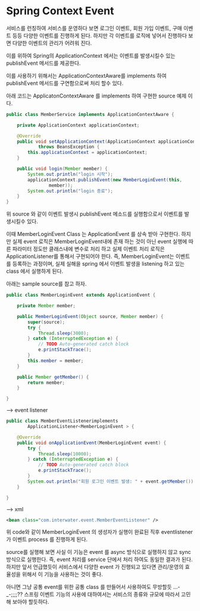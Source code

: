 
# Spring Context Event #
서비스를 런칭하여 서비스를 운영하다 보면 로그인 이벤트, 회원 가입 이벤트, 구매 이벤트 등등 다양한 이벤트를 진행하게 된다.
하지만 각 이벤트를 로직에 넣어서 진행하다 보면 다양한 이벤트의 관리가 어려워 진다.

이를 위하여 Spring의 ApplicationContext 에서는 이벤트를 발생시킬수 있는 publishEvent 메서드를 제공한다. 

이를 사용하기 위해서는 ApplicationContextAware를 implements 하여 publishEvent 메서드를 구연함으로써 처리 할수 있다.

아래 코드는 ApplicatonContextAware 를 implements 하여 구현한 source 예제 이다.

```java
public class MemberService implements ApplicationContextAware {

	private ApplicationContext applicationContext;

	@Override
	public void setApplicationContext(ApplicationContext applicationContext)
			throws BeansException {
		this.applicationContext = applicationContext;
	}

	public void login(Member member) {
		System.out.println("login 시작");
		applicationContext.publishEvent(new MemberLoginEvent(this,
				member));
		System.out.println("login 종료");
	}
}
```

위 source 와 같이 이벤트 발생시 publishEvent 메소드를 실행함으로서 이벤트를 발생시킬수 있다.

이때 MemberLoginEvent Class 는 ApplicationEvent 를 상속 받아 구현한다.
하지만 실제 event 로직은 MemberLoginEvent내에 존재 하는 것이 아닌 event 실행에 따른 파라미터 정도만 클래스내에 변수로 처리 하고 실제 이벤트 처리 로직은 ApplicationListener를 통해서 구현되어야 한다.
즉, MemberLoginEvent는 이벤트를 등록하는 과정이며, 실제 실해을 spring 에서 이벤트 발생을 listening 하고 있는 class 에서 실행하게 된다.

아래는 sample source를 참고 하자.

```java
public class MemberLoginEvent extends ApplicationEvent {

	private Member member;

	public MemberLoginEvent(Object source, Member member) {
		super(source);
		try {
			Thread.sleep(3000);
		} catch (InterruptedException e) {
			// TODO Auto-generated catch block
			e.printStackTrace();
		}
		this.member = member;
	}

	public Member getMember() {
		return member;
	}

}
```
--> event listener
```java
public class MemberEventListenerimplements
		ApplicationListener<MemberLoginEvent > {

	@Override
	public void onApplicationEvent(MemberLoginEvent event) {
		try {
			Thread.sleep(10000);
		} catch (InterruptedException e) {
			// TODO Auto-generated catch block
			e.printStackTrace();
		}
		System.out.println("회원 로그인 이벤트 발생: " + event.getMember());
	}

}
```
--> xml
``` xml
<bean class="com.interwater.event.MemberEventListener" />
```

위 code와 같이 MemberLoginEvent 의 생성자가 실행이 완료된 직후 eventlistener 가 이벤트 process 를 진행하게 된다.

source를 실행해 보면 사실 이 기능은 event 를 async 방식으로 실행하지 않고 sync 방식으로 실행한다. 즉, event 처리를 service 단에서 처리 하여도 동일한 결과가 된다. 하지만 앞서 언급했듯이 서비스에서 다양한 event 가 진행되고 있다면 관리/운영의 효율성을 위해서 이 기능을 사용하는 것이 좋다.

아니면 그냥 공통 event를 위한 공통 class 를 만들어서 사용하여도 무방할듯 ...-_-;;;;?? 스프링 이벤트 기능의 사용에 대하여서는 서비스의 종류와 규모에 따라서 고민해 보아야 할듯하다.
